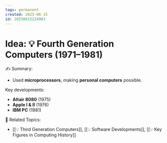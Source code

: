 ```yaml
---
tags: permanent
created: 2025-06-15
id: 20250615224903
---
```


# Idea: 💡 Fourth Generation Computers (1971–1981)

✍ Summary:
- Used **microprocessors**, making **personal computers** possible.

Key developments:

- **Altair 8080** (1975)
- **Apple I & II** (1976)
- **IBM PC** (1981)

👀 Related Topics:
- [[💡 Third Generation Computers]], [[💡 Software Developments]], [[💡 Key Figures in Computing History]]
